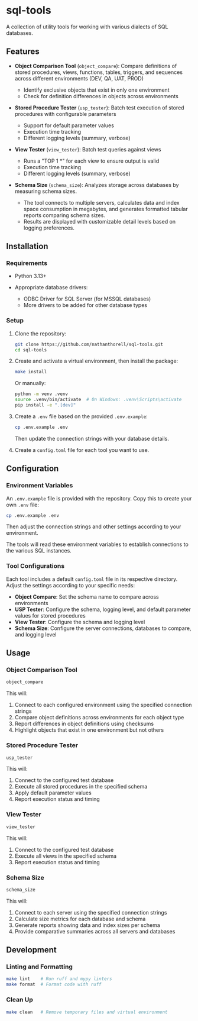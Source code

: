 # sql-tools

A collection of utility tools for working with various dialects of SQL databases.

## Features

- **Object Comparison Tool** (`object_compare`): Compare definitions of stored procedures, views, functions, tables, triggers, and sequences across different environments (DEV, QA, UAT, PROD)

  - Identify exclusive objects that exist in only one environment
  - Check for definition differences in objects across environments

- **Stored Procedure Tester** (`usp_tester`): Batch test execution of stored procedures with configurable parameters
  - Support for default parameter values
  - Execution time tracking
  - Different logging levels (summary, verbose)

- **View Tester** (`view_tester`): Batch test queries against views
  - Runs a "TOP 1 *" for each view to ensure output is valid
  - Execution time tracking
  - Different logging levels (summary, verbose)

- **Schema Size** (`schema_size`): Analyzes storage across databases by measuring schema sizes.
  - The tool connects to multiple servers, calculates data and index space consumption in megabytes, and generates formatted tabular reports comparing schema sizes.
  - Results are displayed with customizable detail levels based on logging preferences.

## Installation

### Requirements

- Python 3.13+
- Appropriate database drivers:

    - ODBC Driver for SQL Server (for MSSQL databases)
    - More drivers to be added for other database types

### Setup

1. Clone the repository:

   ```bash
   git clone https://github.com/nathanthorell/sql-tools.git
   cd sql-tools
   ```

2. Create and activate a virtual environment, then install the package:

   ```bash
   make install
   ```

   Or manually:

   ```bash
   python -m venv .venv
   source .venv/bin/activate  # On Windows: .venv\Scripts\activate
   pip install -e ".[dev]"
   ```

3. Create a `.env` file based on the provided `.env.example`:

   ```bash
   cp .env.example .env
   ```

   Then update the connection strings with your database details.

4. Create a `config.toml` file for each tool you want to use.

## Configuration

### Environment Variables

An `.env.example` file is provided with the repository. Copy this to create your own `.env` file:

```bash
cp .env.example .env
```

Then adjust the connection strings and other settings according to your environment.

The tools will read these environment variables to establish connections to the various SQL instances.

### Tool Configurations

Each tool includes a default `config.toml` file in its respective directory. Adjust the settings according to your specific needs:

- **Object Compare**: Set the schema name to compare across environments
- **USP Tester**: Configure the schema, logging level, and default parameter values for stored procedures
- **View Tester**: Configure the schema and logging level
- **Schema Size**: Configure the server connections, databases to compare, and logging level

## Usage

### Object Comparison Tool

```bash
object_compare
```

This will:

1. Connect to each configured environment using the specified connection strings
1. Compare object definitions across environments for each object type
1. Report differences in object definitions using checksums
1. Highlight objects that exist in one environment but not others

### Stored Procedure Tester

```bash
usp_tester
```

This will:

1. Connect to the configured test database
2. Execute all stored procedures in the specified schema
3. Apply default parameter values
4. Report execution status and timing

### View Tester

```bash
view_tester
```

This will:

1. Connect to the configured test database
2. Execute all views in the specified schema
3. Report execution status and timing

### Schema Size

```bash
schema_size
```

This will:

1. Connect to each server using the specified connection strings
1. Calculate size metrics for each database and schema
1. Generate reports showing data and index sizes per schema
1. Provide comparative summaries across all servers and databases

## Development

### Linting and Formatting

```bash
make lint    # Run ruff and mypy linters
make format  # Format code with ruff
```

### Clean Up

```bash
make clean   # Remove temporary files and virtual environment
```
